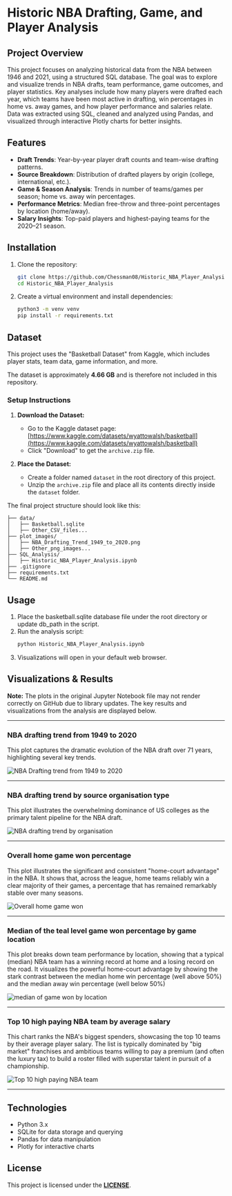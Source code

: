 # Historic NBA Drafting, Game, and Player Analysis

## Project Overview

This project focuses on analyzing historical data from the NBA between 1946 and 2021, using a structured SQL database. The goal was to explore and visualize trends in NBA drafts, team performance, game outcomes, and player statistics. Key analyses include how many players were drafted each year, which teams have been most active in drafting, win percentages in home vs. away games, and how player performance and salaries relate. Data was extracted using SQL, cleaned and analyzed using Pandas, and visualized through interactive Plotly charts for better insights.

## Features

- **Draft Trends**: Year-by-year player draft counts and team-wise drafting patterns.
- **Source Breakdown**: Distribution of drafted players by origin (college, international, etc.).
- **Game & Season Analysis**: Trends in number of teams/games per season; home vs. away win percentages.
- **Performance Metrics**: Median free-throw and three-point percentages by location (home/away).
- **Salary Insights**: Top-paid players and highest-paying teams for the 2020–21 season.

## Installation

1. Clone the repository:
   ```bash
   git clone https://github.com/Chessman08/Historic_NBA_Player_Analysis.git
   cd Historic_NBA_Player_Analysis
   ```
2. Create a virtual environment and install dependencies:
   ```bash
   python3 -m venv venv
   pip install -r requirements.txt
   ```
   
## Dataset

This project uses the "Basketball Dataset" from Kaggle, which includes player stats, team data, game information, and more.

The dataset is approximately **4.66 GB** and is therefore not included in this repository.

### Setup Instructions

1.  **Download the Dataset:**
    * Go to the Kaggle dataset page: [https://www.kaggle.com/datasets/wyattowalsh/basketball](https://www.kaggle.com/datasets/wyattowalsh/basketball)
    * Click "Download" to get the `archive.zip` file.

2.  **Place the Dataset:**
    * Create a folder named `dataset` in the root directory of this project.
    * Unzip the `archive.zip` file and place all its contents directly inside the `dataset` folder.

The final project structure should look like this:

    ├── data/
    │   ├── Basketball.sqlite
    │   ├── Other_CSV_files...
    ├── plot_images/
    │   ├── NBA_Drafting_Trend_1949_to_2020.png
    │   ├── Other_png_images...
    ├── SQL_Analysis/
    │   ├── Historic_NBA_Player_Analysis.ipynb
    ├── .gitignore
    ├── requirements.txt
    └── README.md

## Usage

1. Place the basketball.sqlite database file under the root directory or update db_path in the script.
2. Run the analysis script:
   ```bash
   python Historic_NBA_Player_Analysis.ipynb
   ```
3. Visualizations will open in your default web browser.

## Visualizations & Results

**Note:** The plots in the original Jupyter Notebook file may not render correctly on GitHub due to library updates. The key results and visualizations from the analysis are displayed below.

---

### NBA drafting trend from 1949 to 2020

This plot captures the dramatic evolution of the NBA draft over 71 years, highlighting several key trends.

![NBA Drafting trend from 1949 to 2020](./plot_images/NBA_Drafting_Trend_1949_to_2020.png)

---

### NBA drafting trend by source organisation type

This plot illustrates the overwhelming dominance of US colleges as the primary talent pipeline for the NBA draft.

![NBA drafting trend by organisation](./plot_images/NBA_drafting_trend_source.png)

---

### Overall home game won percentage

This plot illustrates the significant and consistent "home-court advantage" in the NBA. It shows that, across the league, home teams reliably win a clear majority of their games, a percentage that has remained remarkably stable over many seasons.

![Overall home game won](./plot_images/Overall_home_game_won.png)

---

### Median of the teal level game won percentage by game location

This plot breaks down team performance by location, showing that a typical (median) NBA team has a winning record at home and a losing record on the road. It visualizes the powerful home-court advantage by showing the stark contrast between the median home win percentage (well above 50%) and the median away win percentage (well below 50%)

![median of game won by location](./plot_images/median_of_game_won_by_location.png)

---

### Top 10 high paying NBA team by average salary

This chart ranks the NBA's biggest spenders, showcasing the top 10 teams by their average player salary. The list is typically dominated by "big market" franchises and ambitious teams willing to pay a premium (and often the luxury tax) to build a roster filled with superstar talent in pursuit of a championship.

![Top 10 high paying NBA team](./plot_images/top_10_high_paying_NBA_team.png)

---

## Technologies

- Python 3.x
- SQLite for data storage and querying
- Pandas for data manipulation
- Plotly for interactive charts

## License

This project is licensed under the [**LICENSE**](https://opensource.org/licenses/MIT).

